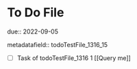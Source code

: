 # To Do File

due:: 2022-09-05

metadatafield:: todoTestFile_1316_15

- [ ] Task of todoTestFile_1316 1 [[Query me]]
